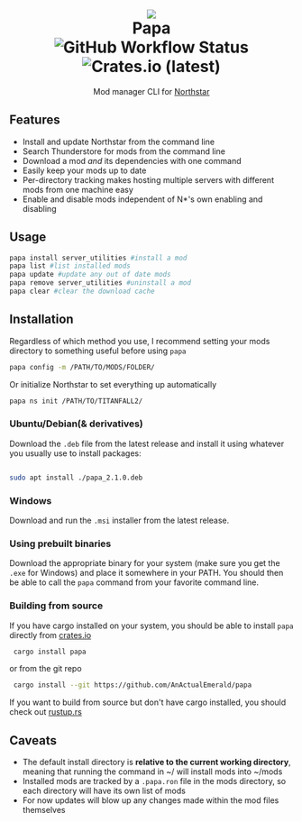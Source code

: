 <h1 align="center">
 <!-- Formatting idea shamelessly stolen from https://github.com/OneGal/viper ty for the idea :) -->
 <img src="https://static.wikia.nocookie.net/titanfall/images/d/d5/ScorchIcon.png" />
 <br>
 Papa
<br>
<img alt="GitHub Workflow Status" src="https://img.shields.io/github/workflow/status/AnActualEmerald/papa/Rust"> <img alt="Crates.io (latest)" src="https://img.shields.io/crates/dv/papa">
</h1>


<p align="center">Mod manager CLI for <a href="https://github.com/R2Northstar/Northstar">Northstar</a></p>

## Features
- Install and update Northstar from the command line
- Search Thunderstore for mods from the command line
- Download a mod *and* its dependencies with one command
- Easily keep your mods up to date
- Per-directory tracking makes hosting multiple servers with different mods from one machine easy
- Enable and disable mods independent of N*'s own enabling and disabling

## Usage

```bash
papa install server_utilities #install a mod
papa list #list installed mods
papa update #update any out of date mods
papa remove server_utilities #uninstall a mod
papa clear #clear the download cache
```

## Installation
Regardless of which method you use, I recommend setting your mods directory to something useful before using `papa`
```bash
papa config -m /PATH/TO/MODS/FOLDER/
```
Or initialize Northstar to set everything up automatically
```bash
papa ns init /PATH/TO/TITANFALL2/
```

### Ubuntu/Debian(& derivatives)
Download the `.deb` file from the latest release and install it using whatever you usually use to install packages:
```bash

sudo apt install ./papa_2.1.0.deb

```

### Windows
Download and run the `.msi` installer from the latest release.

### Using prebuilt binaries
Download the appropriate binary for your system (make sure you get the `.exe` for Windows) and place it somewhere in your PATH. You should then be able to call the `papa` command from your favorite command line.

### Building from source
If you have cargo installed on your system, you should be able to install `papa` directly from [crates.io](https://crates.io)
```bash
 cargo install papa
```
or from the git repo
```bash
 cargo install --git https://github.com/AnActualEmerald/papa
```
If you want to build from source but don't have cargo installed, you should check out [rustup.rs](https://rustup.rs)

## Caveats 
- The default install directory is **relative to the current working directory**, meaning that running the command in ~/ will install mods into ~/mods
- Installed mods are tracked by a `.papa.ron` file in the mods directory, so each directory will have its own list of mods
- For now updates will blow up any changes made within the mod files themselves
